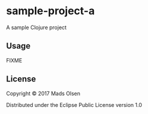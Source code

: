# sample-project-a

A sample Clojure project

## Usage

FIXME

## License

Copyright © 2017 Mads Olsen

Distributed under the Eclipse Public License version 1.0
